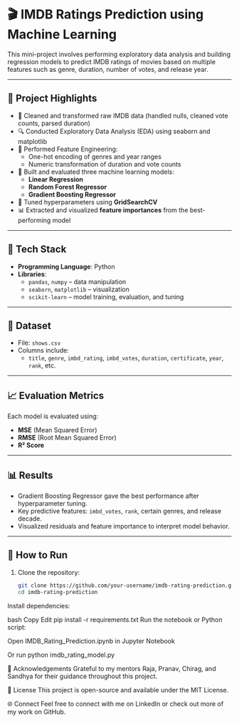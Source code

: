 # 🎬 IMDB Ratings Prediction using Machine Learning

This mini-project involves performing exploratory data analysis and building regression models to predict IMDB ratings of movies based on multiple features such as genre, duration, number of votes, and release year.

---

## 📌 Project Highlights

- 🔄 Cleaned and transformed raw IMDB data (handled nulls, cleaned vote counts, parsed duration)
- 🔍 Conducted Exploratory Data Analysis (EDA) using seaborn and matplotlib
- 🔢 Performed Feature Engineering:
  - One-hot encoding of genres and year ranges
  - Numeric transformation of duration and vote counts
- 🧠 Built and evaluated three machine learning models:
  - **Linear Regression**
  - **Random Forest Regressor**
  - **Gradient Boosting Regressor**
- 🎯 Tuned hyperparameters using **GridSearchCV**
- 📊 Extracted and visualized **feature importances** from the best-performing model

---

## 🧪 Tech Stack

- **Programming Language**: Python
- **Libraries**:
  - `pandas`, `numpy` – data manipulation
  - `seaborn`, `matplotlib` – visualization
  - `scikit-learn` – model training, evaluation, and tuning

---

## 📂 Dataset

- File: `shows.csv`
- Columns include:
  - `title`, `genre`, `imbd_rating`, `imbd_votes`, `duration`, `certificate`, `year`, `rank`, etc.

---

## 📈 Evaluation Metrics

Each model is evaluated using:
- **MSE** (Mean Squared Error)
- **RMSE** (Root Mean Squared Error)
- **R² Score**

---

## 📊 Results

- Gradient Boosting Regressor gave the best performance after hyperparameter tuning.
- Key predictive features: `imbd_votes`, `rank`, certain genres, and release decade.
- Visualized residuals and feature importance to interpret model behavior.

---

## 🚀 How to Run

1. Clone the repository:
   ```bash
   git clone https://github.com/your-username/imdb-rating-prediction.git
   cd imdb-rating-prediction
Install dependencies:

bash
Copy
Edit
pip install -r requirements.txt
Run the notebook or Python script:

Open IMDB_Rating_Prediction.ipynb in Jupyter Notebook

Or run python imdb_rating_model.py

👏 Acknowledgements
Grateful to my mentors Raja, Pranav, Chirag, and Sandhya for their guidance throughout this project.

📎 License
This project is open-source and available under the MIT License.

🌐 Connect
Feel free to connect with me on LinkedIn or check out more of my work on GitHub.
